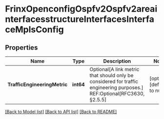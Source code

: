 # FrinxOpenconfigOspfv2Ospfv2areainterfacesstructureInterfacesInterfaceMplsConfig

## Properties
Name | Type | Description | Notes
------------ | ------------- | ------------- | -------------
**TrafficEngineeringMetric** | **int64** | Optional[A link metric that should only be considered for traffic engineering purposes.] REF:Optional[RFC3630, §2.5.5] | [optional] [default to null]

[[Back to Model list]](../README.md#documentation-for-models) [[Back to API list]](../README.md#documentation-for-api-endpoints) [[Back to README]](../README.md)


